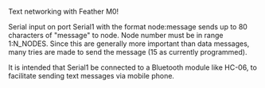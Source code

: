 Text networking with Feather M0!

Serial input on port Serial1 with the format node:message sends up to 80 characters of "message" to node. Node number must be in range 1:N_NODES.
Since this are generally more important than data messages, many tries are made to send the message (15 as currently programmed).

It is intended that Serial1 be connected to a Bluetooth module like HC-06, to facilitate sending text messages via mobile phone.
